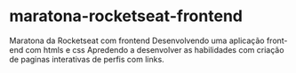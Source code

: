 # maratona-rocketseat-frontend
Maratona da Rocketseat com frontend 
Desenvolvendo uma aplicação front-end com htmls e css 
Apredendo a desenvolver as habilidades com criação de paginas interativas de perfis com links.

